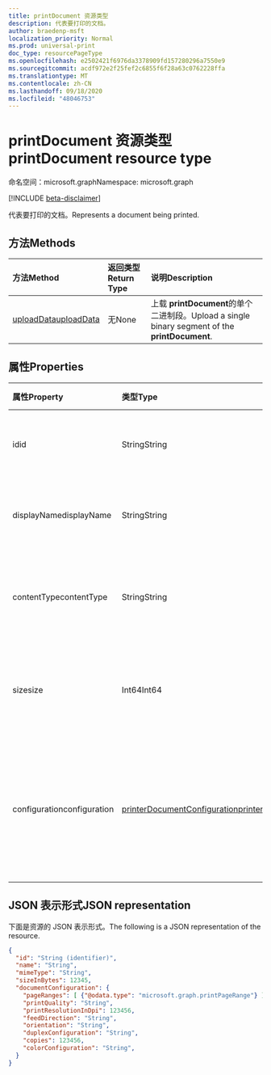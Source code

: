 ```yaml
---
title: printDocument 资源类型
description: 代表要打印的文档。
author: braedenp-msft
localization_priority: Normal
ms.prod: universal-print
doc_type: resourcePageType
ms.openlocfilehash: e2502421f6976da3378909fd157280296a7550e9
ms.sourcegitcommit: acdf972e2f25fef2c6855f6f28a63c0762228ffa
ms.translationtype: MT
ms.contentlocale: zh-CN
ms.lasthandoff: 09/18/2020
ms.locfileid: "48046753"
---
```

# <a name="printdocument-resource-type"></a><span data-ttu-id="4fb3e-103">printDocument 资源类型</span><span class="sxs-lookup"><span data-stu-id="4fb3e-103">printDocument resource type</span></span>

<span data-ttu-id="4fb3e-104">命名空间：microsoft.graph</span><span class="sxs-lookup"><span data-stu-id="4fb3e-104">Namespace: microsoft.graph</span></span>

[!INCLUDE [beta-disclaimer](../../includes/beta-disclaimer.md)]

<span data-ttu-id="4fb3e-105">代表要打印的文档。</span><span class="sxs-lookup"><span data-stu-id="4fb3e-105">Represents a document being printed.</span></span>

## <a name="methods"></a><span data-ttu-id="4fb3e-106">方法</span><span class="sxs-lookup"><span data-stu-id="4fb3e-106">Methods</span></span>

| <span data-ttu-id="4fb3e-107">方法</span><span class="sxs-lookup"><span data-stu-id="4fb3e-107">Method</span></span>       | <span data-ttu-id="4fb3e-108">返回类型</span><span class="sxs-lookup"><span data-stu-id="4fb3e-108">Return Type</span></span> | <span data-ttu-id="4fb3e-109">说明</span><span class="sxs-lookup"><span data-stu-id="4fb3e-109">Description</span></span> |
|:-------------|:------------|:------------|
| [<span data-ttu-id="4fb3e-110">uploadData</span><span class="sxs-lookup"><span data-stu-id="4fb3e-110">uploadData</span></span>](../api/printdocument-uploaddata.md) | <span data-ttu-id="4fb3e-111">无</span><span class="sxs-lookup"><span data-stu-id="4fb3e-111">None</span></span> | <span data-ttu-id="4fb3e-112">上载 **printDocument**的单个二进制段。</span><span class="sxs-lookup"><span data-stu-id="4fb3e-112">Upload a single binary segment of the **printDocument**.</span></span> |

## <a name="properties"></a><span data-ttu-id="4fb3e-113">属性</span><span class="sxs-lookup"><span data-stu-id="4fb3e-113">Properties</span></span>
| <span data-ttu-id="4fb3e-114">属性</span><span class="sxs-lookup"><span data-stu-id="4fb3e-114">Property</span></span>     | <span data-ttu-id="4fb3e-115">类型</span><span class="sxs-lookup"><span data-stu-id="4fb3e-115">Type</span></span>        | <span data-ttu-id="4fb3e-116">说明</span><span class="sxs-lookup"><span data-stu-id="4fb3e-116">Description</span></span> |
|:-------------|:------------|:------------|
|<span data-ttu-id="4fb3e-117">id</span><span class="sxs-lookup"><span data-stu-id="4fb3e-117">id</span></span>|<span data-ttu-id="4fb3e-118">String</span><span class="sxs-lookup"><span data-stu-id="4fb3e-118">String</span></span>|<span data-ttu-id="4fb3e-119">文档的标识符。</span><span class="sxs-lookup"><span data-stu-id="4fb3e-119">The document's identifier.</span></span> <span data-ttu-id="4fb3e-120">只读。</span><span class="sxs-lookup"><span data-stu-id="4fb3e-120">Read-only.</span></span>|
|<span data-ttu-id="4fb3e-121">displayName</span><span class="sxs-lookup"><span data-stu-id="4fb3e-121">displayName</span></span>|<span data-ttu-id="4fb3e-122">String</span><span class="sxs-lookup"><span data-stu-id="4fb3e-122">String</span></span>|<span data-ttu-id="4fb3e-123">文档的名称。</span><span class="sxs-lookup"><span data-stu-id="4fb3e-123">The document's name.</span></span> <span data-ttu-id="4fb3e-124">只读。</span><span class="sxs-lookup"><span data-stu-id="4fb3e-124">Read-only.</span></span>|
|<span data-ttu-id="4fb3e-125">contentType</span><span class="sxs-lookup"><span data-stu-id="4fb3e-125">contentType</span></span>|<span data-ttu-id="4fb3e-126">String</span><span class="sxs-lookup"><span data-stu-id="4fb3e-126">String</span></span>|<span data-ttu-id="4fb3e-127">文档的内容 (MIME) 类型。</span><span class="sxs-lookup"><span data-stu-id="4fb3e-127">The document's content (MIME) type.</span></span> <span data-ttu-id="4fb3e-128">只读。</span><span class="sxs-lookup"><span data-stu-id="4fb3e-128">Read-only.</span></span>|
|<span data-ttu-id="4fb3e-129">size</span><span class="sxs-lookup"><span data-stu-id="4fb3e-129">size</span></span>|<span data-ttu-id="4fb3e-130">Int64</span><span class="sxs-lookup"><span data-stu-id="4fb3e-130">Int64</span></span>|<span data-ttu-id="4fb3e-131">文档的大小（以字节为单位）。</span><span class="sxs-lookup"><span data-stu-id="4fb3e-131">The document's size in bytes.</span></span> <span data-ttu-id="4fb3e-132">只读。</span><span class="sxs-lookup"><span data-stu-id="4fb3e-132">Read-only.</span></span>|
|<span data-ttu-id="4fb3e-133">configuration</span><span class="sxs-lookup"><span data-stu-id="4fb3e-133">configuration</span></span>|[<span data-ttu-id="4fb3e-134">printerDocumentConfiguration</span><span class="sxs-lookup"><span data-stu-id="4fb3e-134">printerDocumentConfiguration</span></span>](printerdocumentconfiguration.md) |<span data-ttu-id="4fb3e-135">打印机打印文档时应使用的一组设置。</span><span class="sxs-lookup"><span data-stu-id="4fb3e-135">A group of settings that a printer should use to print a document.</span></span> <span data-ttu-id="4fb3e-136">只读。</span><span class="sxs-lookup"><span data-stu-id="4fb3e-136">Read-only.</span></span>|

## <a name="json-representation"></a><span data-ttu-id="4fb3e-137">JSON 表示形式</span><span class="sxs-lookup"><span data-stu-id="4fb3e-137">JSON representation</span></span>

<span data-ttu-id="4fb3e-138">下面是资源的 JSON 表示形式。</span><span class="sxs-lookup"><span data-stu-id="4fb3e-138">The following is a JSON representation of the resource.</span></span>

<!-- {
  "blockType": "resource",
  "optionalProperties": [

  ],
  "@odata.type": "microsoft.graph.printDocument"
}-->

```json
{
  "id": "String (identifier)",
  "name": "String",
  "mimeType": "String",
  "sizeInBytes": 12345,
  "documentConfiguration": {
    "pageRanges": [ {"@odata.type": "microsoft.graph.printPageRange"} ],
    "printQuality": "String",
    "printResolutionInDpi": 123456,
    "feedDirection": "String",
    "orientation": "String",
    "duplexConfiguration": "String",
    "copies": 123456,
    "colorConfiguration": "String",
  }
}

```


